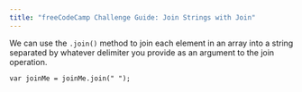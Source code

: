 ```yaml
---
title: "freeCodeCamp Challenge Guide: Join Strings with Join"
---
```


We can use the `.join()` method to join each element in an array into a string separated by whatever delimiter you provide as an argument to the join operation.

    var joinMe = joinMe.join(" ");
